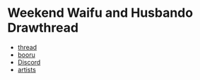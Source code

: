# Weekend Waifu and Husbando Drawthread
- [thread](http://tinyurl.com/yd9dcoss)
- [booru](http://drawfriends.booru.org/)
- [Discord](https://discord.gg/4ddJ3kZ)
- [artists](https://pastebin.com/jwDbt5YM)
